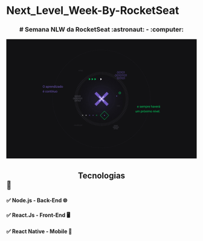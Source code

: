 # Next_Level_Week-By-RocketSeat

<center><h3># Semana NLW da RocketSeat :astronaut: - :computer:</h3></center>

![NLW](/Image/1440x900.jpg)

## <center>Tecnologias</center> :call_me_hand:

#### :white_check_mark: Node.js - Back-End :globe_with_meridians:
#### :white_check_mark: React.Js - Front-End :desktop_computer: 
#### :white_check_mark: React Native - Mobile :iphone: 
